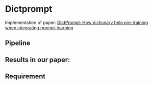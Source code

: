 # Dictprompt
Implementation of paper: [DictPrompt: How dictionary help pre-training when integrating prompt-learning]()



## Pipeline


## Results in our paper:

## Requirement



